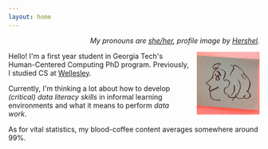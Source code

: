```yaml
---
layout: home
---
```


<p style="text-align:right;"><i>My pronouns are <a href="https://pronoun.is/she">she/her</a>, profile image by <a href="https://www.linkedin.com/in/hershel-carbajal-rodriguez-290441151/">Hershel</a>.</i></p>

<img style="padding-left: 15px;padding-bottom: 15px" align="right" width="25%" src="images/arr.jpg">

Hello! I'm a first year student in Georgia Tech's Human-Centered Computing PhD program. Previously, I studied CS at [Wellesley](https://www.wellesley.edu/cs). 

Currently, I'm thinking a lot about how to develop _(critical) data literacy skills_ in informal learning environments and what it means to perform _data work_.

As for vital statistics, my blood-coffee content averages somewhere around 99%.


